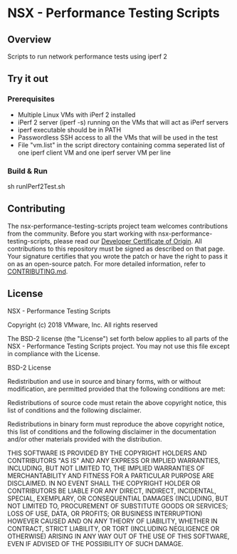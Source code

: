 

# NSX - Performance Testing Scripts

## Overview
Scripts to run network performance tests using iperf 2

## Try it out

### Prerequisites

* Multiple Linux VMs with iPerf 2 installed
* iPerf 2 server (iperf -s) running on the VMs that will act as iPerf servers 
* iperf executable should be in PATH
* Passwordless SSH access to all the VMs that will be used in the test
* File "vm.list" in the script directory containing comma seperated list of one iperf client VM and one iperf server VM per line

### Build & Run

sh runIPerf2Test.sh

## Contributing

The nsx-performance-testing-scripts project team welcomes contributions from the community. Before you start working with nsx-performance-testing-scripts, please read our [Developer Certificate of Origin](https://cla.vmware.com/dco). All contributions to this repository must be signed as described on that page. Your signature certifies that you wrote the patch or have the right to pass it on as an open-source patch. For more detailed information, refer to [CONTRIBUTING.md](CONTRIBUTING.md).

## License

NSX - Performance Testing Scripts

Copyright (c) 2018 VMware, Inc.  All rights reserved				

The BSD-2 license (the "License") set forth below applies to all parts of the NSX - Performance Testing Scripts project.  You may not use this file except in compliance with the License.

BSD-2 License 

Redistribution and use in source and binary forms, with or without modification, are permitted provided that the following conditions are met:

Redistributions of source code must retain the above copyright notice, this list of conditions and the following disclaimer.

Redistributions in binary form must reproduce the above copyright notice, this list of conditions and the following disclaimer in the documentation and/or other materials provided with the distribution.

THIS SOFTWARE IS PROVIDED BY THE COPYRIGHT HOLDERS AND CONTRIBUTORS "AS IS" AND ANY EXPRESS OR IMPLIED WARRANTIES, INCLUDING, BUT NOT LIMITED TO, THE IMPLIED WARRANTIES OF MERCHANTABILITY AND FITNESS FOR A PARTICULAR PURPOSE ARE DISCLAIMED. IN NO EVENT SHALL THE COPYRIGHT HOLDER OR CONTRIBUTORS BE LIABLE FOR ANY DIRECT, INDIRECT, INCIDENTAL, SPECIAL, EXEMPLARY, OR CONSEQUENTIAL DAMAGES (INCLUDING, BUT NOT LIMITED TO, PROCUREMENT OF SUBSTITUTE GOODS OR SERVICES; LOSS OF USE, DATA, OR PROFITS; OR BUSINESS INTERRUPTION) HOWEVER CAUSED AND ON ANY THEORY OF LIABILITY, WHETHER IN CONTRACT, STRICT LIABILITY, OR TORT (INCLUDING NEGLIGENCE OR OTHERWISE) ARISING IN ANY WAY OUT OF THE USE OF THIS SOFTWARE, EVEN IF ADVISED OF THE POSSIBILITY OF SUCH DAMAGE.
